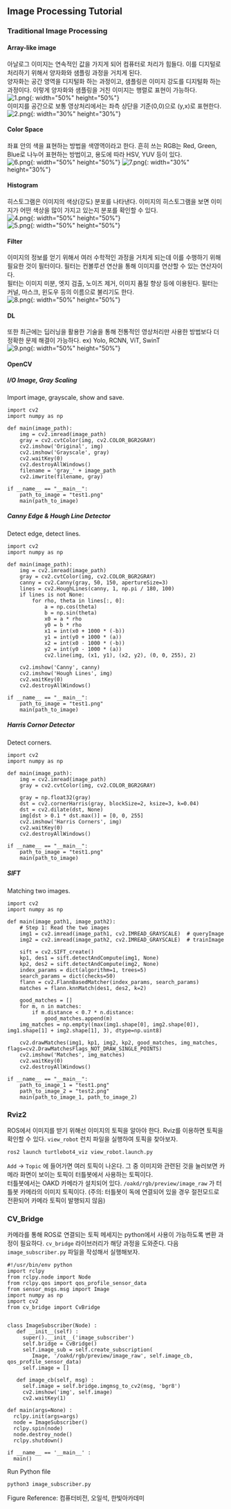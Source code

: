 ## Image Processing Tutorial

### Traditional Image Processing

#### Array-like image
아날로그 이미지는 연속적인 값을 가지게 되어 컴퓨터로 처리가 힘들다. 이를 디지털로 처리하기 위해서 양자화와 샘플링 과정을 거치게 된다.  
양자화는 공간 영역을 디지털화 하는 과정이고, 샘플링은 이미지 강도를 디지털화 하는 과정이다. 이렇게 양자화와 샘플링을 거친 이미지는 행렬로 표현이 가능하다.  
![1.png](../src/그림1.png){: width="50%" height="50%"}  
이미지를 공간으로 보통 영상처리에서는 좌측 상단을 기준(0,0)으로 (y,x)로 표현한다.  
![2.png](../src/그림2.png){: width="30%" height="30%"}  


#### Color Space
좌표 안의 색을 표현하는 방법을 색영역이라고 한다. 흔히 쓰는 RGB는 Red, Green, Blue로 나누어 표현하는 방법이고, 용도에 따라 HSV, YUV 등이 있다.  
![6.png](../src/그림6.png){: width="50%" height="50%"}
![7.png](../src/그림7.png){: width="30%" height="30%"}

#### Histogram
히스토그램은 이미지의 색상(강도) 분포를 나타낸다. 이미지의 히스토그램을 보면 이미지가 어떤 색상을 많이 가지고 있는지 분포를 확인할 수 있다.  
![4.png](../src/그림4.png){: width="50%" height="50%"}  
![5.png](../src/그림5.png){: width="50%" height="50%"}  

#### Filter
이미지의 정보를 얻기 위해서 여러 수학적인 과정을 거치게 되는데 이를 수행하기 위해 필요한 것이 필터이다. 필터는 컨볼루션 연산을 통해 이미지를 연산할 수 있는 연산자이다.  
필터는 이미지 미분, 엣지 검출, 노이즈 제거, 이미지 품질 향상 등에 이용된다. 필터는 커널, 마스크, 윈도우 등의 이름으로 불리기도 한다.  
![8.png](../src/그림8.png){: width="50%" height="50%"}

#### DL
또한 최근에는 딥러닝을 활용한 기술을 통해 전통적인 영상처리만 사용한 방법보다 더 정확한 문제 해결이 가능하다. ex) Yolo, RCNN, ViT, SwinT  
![9.png](../src/그림9.png){: width="50%" height="50%"}

#### OpenCV

##### I/O Image, Gray Scaling
Import image, grayscale, show and save.
```
import cv2
import numpy as np

def main(image_path):
    img = cv2.imread(image_path)
    gray = cv2.cvtColor(img, cv2.COLOR_BGR2GRAY)
    cv2.imshow('Original', img)
    cv2.imshow('Grayscale', gray)
    cv2.waitKey(0)
    cv2.destroyAllWindows()
    filename = 'gray_' + image_path
    cv2.imwrite(filename, gray)

if __name__ == "__main__":
    path_to_image = "test1.png"
    main(path_to_image)
```

##### Canny Edge & Hough Line Detector
Detect edge, detect lines.
```
import cv2
import numpy as np

def main(image_path):
    img = cv2.imread(image_path)
    gray = cv2.cvtColor(img, cv2.COLOR_BGR2GRAY)
    canny = cv2.Canny(gray, 50, 150, apertureSize=3)
    lines = cv2.HoughLines(canny, 1, np.pi / 180, 100)
    if lines is not None:
        for rho, theta in lines[:, 0]:
            a = np.cos(theta)
            b = np.sin(theta)
            x0 = a * rho
            y0 = b * rho
            x1 = int(x0 + 1000 * (-b))
            y1 = int(y0 + 1000 * (a))
            x2 = int(x0 - 1000 * (-b))
            y2 = int(y0 - 1000 * (a))
            cv2.line(img, (x1, y1), (x2, y2), (0, 0, 255), 2)

    cv2.imshow('Canny', canny)
    cv2.imshow('Hough Lines', img)
    cv2.waitKey(0)
    cv2.destroyAllWindows()

if __name__ == "__main__":
    path_to_image = "test1.png"
    main(path_to_image)
```

##### Harris Cornor Detector
Detect corners.
```
import cv2
import numpy as np

def main(image_path):
    img = cv2.imread(image_path)
    gray = cv2.cvtColor(img, cv2.COLOR_BGR2GRAY)

    gray = np.float32(gray)
    dst = cv2.cornerHarris(gray, blockSize=2, ksize=3, k=0.04)
    dst = cv2.dilate(dst, None)
    img[dst > 0.1 * dst.max()] = [0, 0, 255]
    cv2.imshow('Harris Corners', img)
    cv2.waitKey(0)
    cv2.destroyAllWindows()

if __name__ == "__main__":
    path_to_image = "test1.png"
    main(path_to_image)
```

##### SIFT
Matching two images.
```
import cv2
import numpy as np

def main(image_path1, image_path2):
    # Step 1: Read the two images
    img1 = cv2.imread(image_path1, cv2.IMREAD_GRAYSCALE)  # queryImage
    img2 = cv2.imread(image_path2, cv2.IMREAD_GRAYSCALE)  # trainImage

    sift = cv2.SIFT_create()
    kp1, des1 = sift.detectAndCompute(img1, None)
    kp2, des2 = sift.detectAndCompute(img2, None)
    index_params = dict(algorithm=1, trees=5)
    search_params = dict(checks=50)
    flann = cv2.FlannBasedMatcher(index_params, search_params)
    matches = flann.knnMatch(des1, des2, k=2)

    good_matches = []
    for m, n in matches:
        if m.distance < 0.7 * n.distance:
            good_matches.append(m)
    img_matches = np.empty((max(img1.shape[0], img2.shape[0]), img1.shape[1] + img2.shape[1], 3), dtype=np.uint8)

    cv2.drawMatches(img1, kp1, img2, kp2, good_matches, img_matches, flags=cv2.DrawMatchesFlags_NOT_DRAW_SINGLE_POINTS)
    cv2.imshow('Matches', img_matches)
    cv2.waitKey(0)
    cv2.destroyAllWindows()

if __name__ == "__main__":
    path_to_image_1 = "test1.png"
    path_to_image_2 = "test2.png"
    main(path_to_image_1, path_to_image_2)
```

### Rviz2
ROS에서 이미지를 받기 위해선 이미지의 토픽을 알아야 한다. Rviz를 이용하면 토픽을 확인할 수 있다. `view_robot` 런치 파일을 실행하여 토픽을 찾아보자.  
```
ros2 launch turtlebot4_viz view_robot.launch.py
```
`Add` -> `Topic` 에 들어가면 여러 토픽이 나온다. 그 중 이미지와 관련된 것을 눌러보면 카메라 화면이 보이는 토픽이 터틀봇에서 사용하는 토픽이다.  
터틀봇에서는 OAKD 카메라가 설치되어 있다. `/oakd/rgb/preview/image_raw` 가 터틀봇 카메라의 이미지 토픽이다.
(주의: 터틀봇이 독에 연결되어 있을 경우 절전모드로 전환되어 카메라 토픽이 발행되지 않음)


### CV_Bridge
카메라를 통해 ROS로 연결되는 토픽 메세지는 python에서 사용이 가능하도록 변환 과정이 필요하다. `cv_bridge` 라이브러리가 해당 과정을 도와준다. 다음 `image_subscriber.py` 파일을 작성해서 실행해보자.
```
#!/usr/bin/env python
import rclpy
from rclpy.node import Node
from rclpy.qos import qos_profile_sensor_data
from sensor_msgs.msg import Image
import numpy as np
import cv2
from cv_bridge import CvBridge


class ImageSubscriber(Node) :
   def __init__(self) :
     super().__init__('image_subscriber')
     self.bridge = CvBridge() 
     self.image_sub = self.create_subscription(
        Image, '/oakd/rgb/preview/image_raw', self.image_cb, qos_profile_sensor_data)
     self.image = []

   def image_cb(self, msg) :
     self.image = self.bridge.imgmsg_to_cv2(msg, 'bgr8')
     cv2.imshow('img', self.image)
     cv2.waitKey(1)
     
def main(args=None) :
  rclpy.init(args=args)
  node = ImageSubscriber()
  rclpy.spin(node)
  node.destroy_node()
  rclpy.shutdown()

if __name__ == '__main__' :
  main()
```
Run Python file
```
python3 image_subscriber.py
```


Figure Reference: 컴퓨터비전, 오일석, 한빛아카데미
